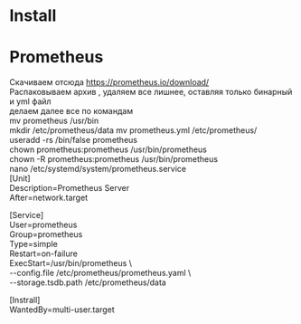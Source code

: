 # Install
# Prometheus
Скачиваем отсюда https://prometheus.io/download/  
Распаковываем архив , удаляем все лишнее, оставляя только бинарный и yml файл  
делаем далее все по командам  
mv prometheus /usr/bin  
mkdir /etc/prometheus/data
mv prometheus.yml /etc/prometheus/  
useradd -rs /bin/false prometheus  
chown prometheus:prometheus /usr/bin/prometheus  
chown -R prometheus:prometheus /usr/bin/prometheus  
nano /etc/systemd/system/prometheus.service  
[Unit]  
Description=Prometheus Server  
After=network.target  

[Service]  
User=prometheus  
Group=prometheus  
Type=simple  
Restart=on-failure  
ExecStart=/usr/bin/prometheus \  
  --config.file         /etc/prometheus/prometheus.yaml \  
  --storage.tsdb.path   /etc/prometheus/data  

[Instrall]  
WantedBy=multi-user.target  
